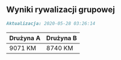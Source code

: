 ## Wyniki rywalizacji grupowej

```markdown
Aktualizacja: 2020-05-28 03:26:14
```

Drużyna A | Drużyna B
------------ | -------------
 9071 KM | 8740 KM